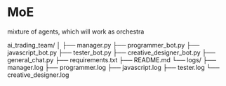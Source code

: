 # MoE
mixture of agents, which will work as orchestra 


ai_trading_team/
│
├── manager.py
├── programmer_bot.py
├── javascript_bot.py
├── tester_bot.py
├── creative_designer_bot.py
├── general_chat.py
├── requirements.txt
├── README.md
└── logs/
    ├── manager.log
    ├── programmer.log
    ├── javascript.log
    ├── tester.log
    └── creative_designer.log
